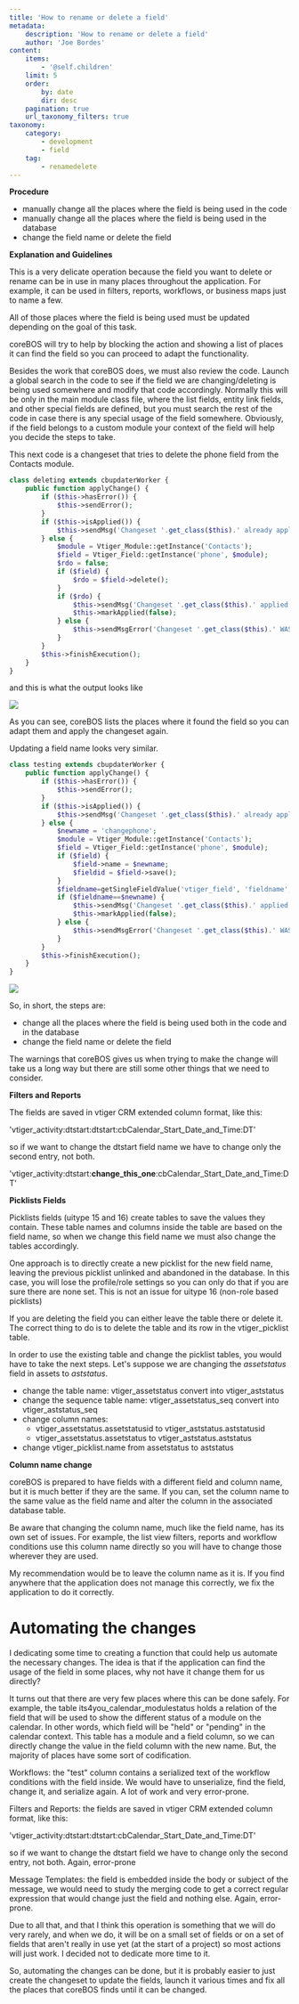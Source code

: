 ```yaml
---
title: 'How to rename or delete a field'
metadata:
    description: 'How to rename or delete a field'
    author: 'Joe Bordes'
content:
    items:
        - '@self.children'
    limit: 5
    order:
        by: date
        dir: desc
    pagination: true
    url_taxonomy_filters: true
taxonomy:
    category:
        - development 
        - field
    tag:
        - renamedelete
---
```


**Procedure**

-   manually change all the places where the field is being used in the
    code
-   manually change all the places where the field is being used in the
    database
-   change the field name or delete the field

**Explanation and Guidelines**

This is a very delicate operation because the field you want to delete
or rename can be in use in many places throughout the application. For
example, it can be used in filters, reports, workflows, or business maps
just to name a few.

All of those places where the field is being used must be updated
depending on the goal of this task.

coreBOS will try to help by blocking the action and showing a list of
places it can find the field so you can proceed to adapt the
functionality.

Besides the work that coreBOS does, we must also review the code. Launch
a global search in the code to see if the field we are changing/deleting
is being used somewhere and modify that code accordingly. Normally this
will be only in the main module class file, where the list fields,
entity link fields, and other special fields are defined, but you must
search the rest of the code in case there is any special usage of the
field somewhere. Obviously, if the field belongs to a custom module your
context of the field will help you decide the steps to take.

This next code is a changeset that tries to delete the phone field from
the Contacts module.

```php
class deleting extends cbupdaterWorker {
	public function applyChange() {
		if ($this->hasError()) {
			$this->sendError();
		}
		if ($this->isApplied()) {
			$this->sendMsg('Changeset '.get_class($this).' already applied!');
		} else {
			$module = Vtiger_Module::getInstance('Contacts');
			$field = Vtiger_Field::getInstance('phone', $module);
			$rdo = false;
			if ($field) {
				$rdo = $field->delete();
			}
			if ($rdo) {
				$this->sendMsg('Changeset '.get_class($this).' applied!');
				$this->markApplied(false);
			} else {
				$this->sendMsgError('Changeset '.get_class($this).' WAS NOT applied!');
			}
		}
		$this->finishExecution();
	}
}
```

and this is what the output looks like

![](changesetdeletefield.png)

As you can see, coreBOS lists the places where it found the field so you
can adapt them and apply the changeset again.

Updating a field name looks very similar.
```php
class testing extends cbupdaterWorker {
	public function applyChange() {
		if ($this->hasError()) {
			$this->sendError();
		}
		if ($this->isApplied()) {
			$this->sendMsg('Changeset '.get_class($this).' already applied!');
		} else {
			$newname = 'changephone';
			$module = Vtiger_Module::getInstance('Contacts');
			$field = Vtiger_Field::getInstance('phone', $module);
			if ($field) {
				$field->name = $newname;
				$fieldid = $field->save();
			}
			$fieldname=getSingleFieldValue('vtiger_field', 'fieldname', 'fieldid', $fieldid);
			if ($fieldname==$newname) {
				$this->sendMsg('Changeset '.get_class($this).' applied!');
				$this->markApplied(false);
			} else {
				$this->sendMsgError('Changeset '.get_class($this).' WAS NOT applied!');
			}
		}
		$this->finishExecution();
	}
}
```

![](changesetupdatefield.png)

So, in short, the steps are:

-   change all the places where the field is being used both in the code
    and in the database
-   change the field name or delete the field

The warnings that coreBOS gives us when trying to make the change will
take us a long way but there are still some other things that we need to
consider.

**Filters and Reports**

The fields are saved in vtiger CRM extended column format, like this:

'vtiger\_activity:dtstart:dtstart:cbCalendar\_Start\_Date\_and\_Time:DT'

so if we want to change the dtstart field name we have to change only
the second entry, not both.

'vtiger\_activity:dtstart:**change\_this\_one**:cbCalendar\_Start\_Date\_and\_Time:DT'

**Picklists Fields**

Picklists fields (uitype 15 and 16) create tables to save the values
they contain. These table names and columns inside the table are based
on the field name, so when we change this field name we must also change
the tables accordingly.

One approach is to directly create a new picklist for the new field
name, leaving the previous picklist unlinked and abandoned in the
database. In this case, you will lose the profile/role settings so you
can only do that if you are sure there are none set. This is not an
issue for uitype 16 (non-role based picklists)

If you are deleting the field you can either leave the table there or
delete it. The correct thing to do is to delete the table and its row in
the vtiger\_picklist table.

In order to use the existing table and change the picklist tables, you
would have to take the next steps. Let's suppose we are changing the
*assetstatus* field in assets to *aststatus*.

-   change the table name: vtiger\_assetstatus convert into
    vtiger\_aststatus
-   change the sequence table name: vtiger\_assetstatus\_seq convert
    into vtiger\_aststatus\_seq
-   change column names:
    -   vtiger\_assetstatus.assetstatusid to
        vtiger\_aststatus.aststatusid
    -   vtiger\_assetstatus.assetstatus to vtiger\_aststatus.aststatus
-   change vtiger\_picklist.name from assetstatus to aststatus

**Column name change**

coreBOS is prepared to have fields with a different field and column
name, but it is much better if they are the same. If you can, set the
column name to the same value as the field name and alter the column in
the associated database table.

Be aware that changing the column name, much like the field name, has
its own set of issues. For example, the list view filters, reports and
workflow conditions use this column name directly so you will have to
change those wherever they are used.

My recommendation would be to leave the column name as it is. If you
find anywhere that the application does not manage this correctly, we
fix the application to do it correctly.

Automating the changes
======================

I dedicating some time to creating a function that could help us
automate the necessary changes. The idea is that if the application can
find the usage of the field in some places, why not have it change them
for us directly?

It turns out that there are very few places where this can be done
safely. For example, the table its4you\_calendar\_modulestatus holds a
relation of the field that will be used to show the different status of
a module on the calendar. In other words, which field will be "held" or
"pending" in the calendar context. This table has a module and a field
column, so we can directly change the value in the field column with the
new name. But, the majority of places have some sort of codification.

Workflows: the "test" column contains a serialized text of the workflow
conditions with the field inside. We would have to unserialize, find the
field, change it, and serialize again. A lot of work and very
error-prone.

Filters and Reports: the fields are saved in vtiger CRM extended column
format, like this:

'vtiger\_activity:dtstart:dtstart:cbCalendar\_Start\_Date\_and\_Time:DT'

so if we want to change the dtstart field we have to change only the
second entry, not both. Again, error-prone

Message Templates: the field is embedded inside the body or subject of
the message, we would need to study the merging code to get a correct
regular expression that would change just the field and nothing else.
Again, error-prone.

Due to all that, and that I think this operation is something that we
will do very rarely, and when we do, it will be on a small set of fields
or on a set of fields that aren't really in use yet (at the start of a
project) so most actions will just work. I decided not to dedicate more
time to it.

So, automating the changes can be done, but it is probably easier to
just create the changeset to update the fields, launch it various times
and fix all the places that coreBOS finds until it can be changed.
